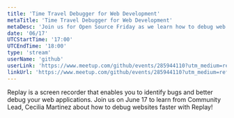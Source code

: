 ```yaml
---
title: 'Time Travel Debugger for Web Development'
metaTitle: 'Time Travel Debugger for Web Development'
metaDesc: 'Join us for Open Source Friday as we learn how to debug web applications faster with Replay.'
date: '06/17'
UTCStartTime: '17:00'
UTCEndTime: '18:00'
type: 'stream'
userName: 'github'
userLink: 'https://www.meetup.com/github/events/285944110?utm_medium=referral&utm_campaign=share-btn_savedevents_share_modal&utm_source=link'
linkUrl: 'https://www.meetup.com/github/events/285944110?utm_medium=referral&utm_campaign=share-btn_savedevents_share_modal&utm_source=link'
---
```


Replay is a screen recorder that enables you to identify bugs and better debug your web applications. Join us on June 17 to learn from Community Lead, Cecilia Martinez about how to debug websites faster with Replay!
